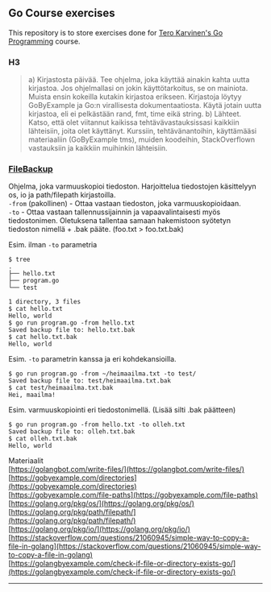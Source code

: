 ## Go Course exercises
This repository is to store exercises done for [Tero Karvinen's Go Programming](http://terokarvinen.com/2020/go-programming-course-2020-w22/#laksyt) course.

### H3
>a) Kirjastosta päivää. Tee ohjelma, joka käyttää ainakin kahta uutta kirjastoa. Jos ohjelmallasi on jokin käyttötarkoitus, se on mainiota. Muista ensin kokeilla kutakin kirjastoa erikseen. Kirjastoja löytyy GoByExample ja Go:n virallisesta dokumentaatiosta. Käytä jotain uutta kirjastoa, eli ei pelkästään rand, fmt, time eikä string.
>b) Lähteet. Katso, että olet viitannut kaikissa tehtävävastauksissasi kaikkiin lähteisiin, joita olet käyttänyt. Kurssiin, tehtävänantoihin, käyttämääsi materiaaliin (GoByExample tms), muiden koodeihin, StackOverflown vastauksiin ja kaikkiin muihinkin lähteisiin.

### [FileBackup](FileBackup/program.go)<br>
Ohjelma, joka varmuuskopioi tiedoston. Harjoittelua tiedostojen käsittelyyn os, io ja path/filepath kirjastoilla.<br>
`-from` (pakollinen) - Ottaa vastaan tiedoston, joka varmuuskopioidaan.<br>
`-to` - Ottaa vastaan tallennussijainnin ja vapaavalintaisesti myös tiedostonimen. Oletuksena tallentaa samaan hakemistoon syötetyn tiedoston nimellä + .bak pääte. (foo.txt > foo.txt.bak)

Esim. ilman `-to` parametria
~~~~
$ tree
.
├── hello.txt
├── program.go
└── test

1 directory, 3 files
$ cat hello.txt 
Hello, world
$ go run program.go -from hello.txt 
Saved backup file to: hello.txt.bak
$ cat hello.txt.bak 
Hello, world
~~~~

Esim. `-to` parametrin kanssa ja eri kohdekansioilla.
~~~~
$ go run program.go -from ~/heimaailma.txt -to test/
Saved backup file to: test/heimaailma.txt.bak
$ cat test/heimaailma.txt.bak 
Hei, maailma!
~~~~

Esim. varmuuskopiointi eri tiedostonimellä. (Lisää silti .bak päätteen)
~~~~
$ go run program.go -from hello.txt -to olleh.txt
Saved backup file to: olleh.txt.bak
$ cat olleh.txt.bak 
Hello, world
~~~~

Materiaalit<br>
[https://golangbot.com/write-files/](https://golangbot.com/write-files/)<br>
[https://gobyexample.com/directories](https://gobyexample.com/directories)<br>
[https://gobyexample.com/file-paths](https://gobyexample.com/file-paths)<br>
[https://golang.org/pkg/os/](https://golang.org/pkg/os/)<br>
[https://golang.org/pkg/path/filepath/](https://golang.org/pkg/path/filepath/)<br>
[https://golang.org/pkg/io/](https://golang.org/pkg/io/)<br>
[https://stackoverflow.com/questions/21060945/simple-way-to-copy-a-file-in-golang](https://stackoverflow.com/questions/21060945/simple-way-to-copy-a-file-in-golang)<br>
[https://golangbyexample.com/check-if-file-or-directory-exists-go/](https://golangbyexample.com/check-if-file-or-directory-exists-go/)<br>

<hr>

